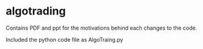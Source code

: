 # algotrading

Contains PDF and ppt for the motivations behind each changes to the code.

Included the python code file as AlgoTraing.py
